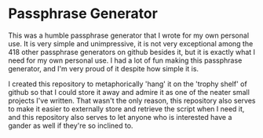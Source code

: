 # Passphrase Generator

This was a humble passphrase generator that I wrote for my own personal use. It is very simple and unimpressive, it is not very exceptional among the 418 other passphrase generators on github besides it, but it is exactly what I need for my own personal use. I had a lot of fun making this passphrase generator, and I'm very proud of it despite how simple it is.

I created this repository to metaphorically 'hang' it on the 'trophy shelf' of github so that I could store it away and admire it as one of the neater small projects I've written. That wasn't the only reason, this repository also serves to make it easier to externally store and retrieve the script when I need it, and this repository also serves to let anyone who is interested have a gander as well if they're so inclined to.
